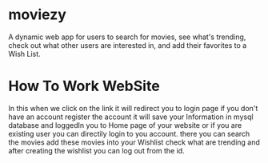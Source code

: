 # moviezy
A dynamic web app for users to search for movies, see what's trending, check out what other users are interested in, and add their favorites to a Wish List.
# How To Work WebSite
In this when we click on the link it will redirect you to login page if you don't have an account
register the account it will save your Information in mysql database and loggedIn you to Home page of your website or if you are existing user you can directily login to you account. there you can search the movies add these movies into your Wishlist check what are trending and after creating the wishlist you can log out from the id.
